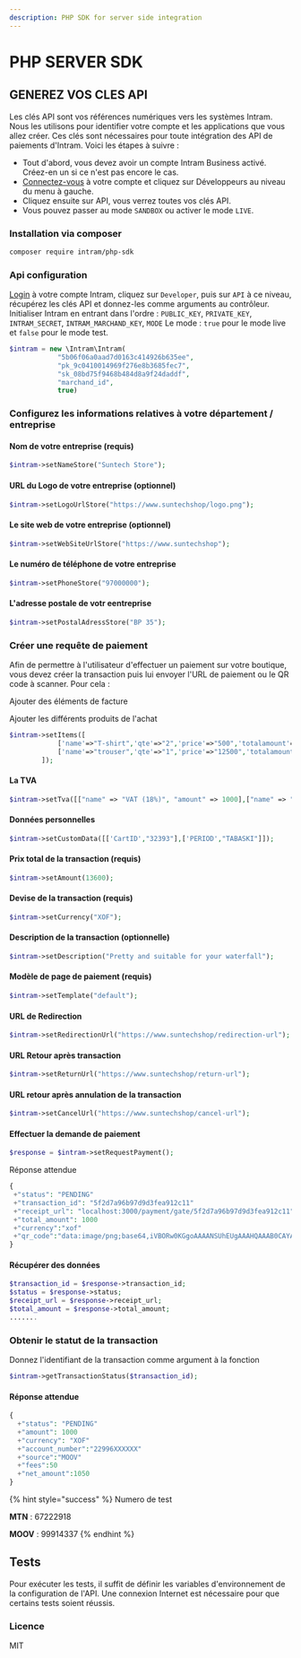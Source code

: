 ```yaml
---
description: PHP SDK for server side integration
---
```


# PHP SERVER SDK

## GENEREZ VOS CLES API

Les clés API sont vos références numériques vers les systèmes Intram. Nous les utilisons pour identifier votre compte et les applications que vous allez créer. Ces clés sont nécessaires pour toute intégration des API de paiements d'Intram. Voici les étapes à suivre :

* Tout d'abord, vous devez avoir un compte Intram Business activé. Créez-en un si ce n'est pas encore le cas.
* [Connectez-vous](https://app.intram.org/login) à votre compte et cliquez sur Développeurs au niveau du menu à gauche.
* Cliquez ensuite sur API, vous verrez toutes vos clés API.
* Vous pouvez passer au mode `SANDBOX` ou activer le mode `LIVE`.

### Installation via composer

```bash
composer require intram/php-sdk
```

### Api configuration

[Login](https://app.intram.org/login) à votre compte Intram, cliquez sur `Developer`, puis sur `API` à ce niveau, récupérez les clés API et donnez-les comme arguments au contrôleur. Initialiser Intram en entrant dans l'ordre : `PUBLIC_KEY`, `PRIVATE_KEY`, `INTRAM_SECRET`, `INTRAM_MARCHAND_KEY`, `MODE` Le mode : `true` pour le mode live et `false` pour le mode test.

```php
$intram = new \Intram\Intram(
            "5b06f06a0aad7d0163c414926b635ee",
            "pk_9c0410014969f276e8b3685fec7",
            "sk_08bd75f9468b484d8a9f24daddf",
            "marchand_id",
            true)
```

### Configurez les informations relatives à votre département / entreprise

#### Nom de votre entreprise (requis)

```php
$intram->setNameStore("Suntech Store");
```

#### URL du Logo de votre entreprise (optionnel)

```php
$intram->setLogoUrlStore("https://www.suntechshop/logo.png");
```

#### Le site web de votre entreprise (optionnel)

```php
$intram->setWebSiteUrlStore("https://www.suntechshop");
```

#### Le numéro de téléphone de votre entreprise

```php
$intram->setPhoneStore("97000000");
```

#### L'adresse postale de votr eentreprise

```php
$intram->setPostalAdressStore("BP 35");
```

### Créer une requête de paiement

Afin de permettre à l'utilisateur d'effectuer un paiement sur votre boutique, vous devez créer la transaction puis lui envoyer l'URL de paiement ou le QR code à scanner. Pour cela :

Ajouter des éléments de facture

Ajouter les différents produits de l'achat

```php
$intram->setItems([
            ['name'=>"T-shirt",'qte'=>"2",'price'=>"500",'totalamount'=>"1000"],
            ['name'=>"trouser",'qte'=>"1",'price'=>"12500",'totalamount'=>"12500"],
        ]);
```

#### La TVA

```php
$intram->setTva([["name" => "VAT (18%)", "amount" => 1000],["name" => " other VAT", "amount" => 500]]);
```

#### Données personnelles

```php
$intram->setCustomData([['CartID',"32393"],['PERIOD',"TABASKI"]]);
```

#### Prix total de la transaction (requis)

```php
$intram->setAmount(13600);
```

#### Devise de la transaction (requis)

```php
$intram->setCurrency("XOF");
```

#### Description de la transaction (optionnelle)

```php
$intram->setDescription("Pretty and suitable for your waterfall");
```

#### Modèle de page de paiement (requis)

```php
$intram->setTemplate("default");
```

#### URL de Redirection

```php
$intram->setRedirectionUrl("https://www.suntechshop/redirection-url");
```

#### URL Retour après transaction

```php
$intram->setReturnUrl("https://www.suntechshop/return-url");
```

#### URL retour après annulation de la transaction

```php
$intram->setCancelUrl("https://www.suntechshop/cancel-url");
```

#### Effectuer la demande de paiement

```php
$response = $intram->setRequestPayment();
```

Réponse attendue

```php
{
 +"status": "PENDING"
 +"transaction_id": "5f2d7a96b97d9d3fea912c11"
 +"receipt_url": "localhost:3000/payment/gate/5f2d7a96b97d9d3fea912c11"
 +"total_amount": 1000
 +"currency":"xof"
 +"qr_code":"data:image/png;base64,iVBORw0KGgoAAAANSUhEUgAAAHQAAAB0CAYAAABUmhYnAAAAAklEQVR4AewaftIAAAL9SURBVO3BQQ7jCAhFwZcvi6NyKI7KgkyWrCxZdtLdDFWv9wdrDLFGEWsUsUYRaxSxRhFrFL ▶"
}
```

#### Récupérer des données

```php
$transaction_id = $response->transaction_id;
$status = $response->status;
$receipt_url = $response->receipt_url;
$total_amount = $response->total_amount;
.......
```

### Obtenir le statut de la transaction

Donnez l'identifiant de la transaction comme argument à la fonction

```php
$intram->getTransactionStatus($transaction_id);
```

#### Réponse attendue

```php
{
  +"status": "PENDING"
  +"amount": 1000
  +"currency": "XOF"
  +"account_number":"22996XXXXXX"
  +"source":"MOOV"
  +"fees":50
  +"net_amount":1050
}
```

{% hint style="success" %}
Numero de test

&#x20;**MTN** : 67222918

&#x20;**MOOV** : 99914337
{% endhint %}

## Tests

Pour exécuter les tests, il suffit de définir les variables d'environnement de la configuration de l'API. Une connexion Internet est nécessaire pour que certains tests soient réussis.

### Licence

MIT
